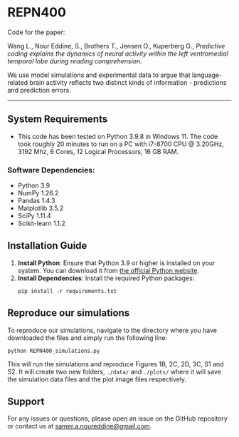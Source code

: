 # REPN400
Code for the paper:

Wang L., Nour Eddine, S., Brothers T., Jensen O., Kuperberg G., _Predictive coding explains the dynamics of neural activity within the left ventromedial temporal lobe during reading comprehension._

We use model simulations and experimental data to argue that language-related brain activity reflects two distinct kinds of information - predictions and prediction errors.

---

## System Requirements

- This code has been tested on Python 3.9.8 in Windows 11. The code took roughly 20 minutes to run on a PC with i7-8700 CPU @ 3.20GHz, 3192 Mhz, 6 Cores, 12 Logical Processors, 16 GB RAM.

### Software Dependencies:
- Python 3.9
- NumPy 1.26.2
- Pandas 1.4.3
- Matplotlib 3.5.2
- SciPy 1.11.4
- Scikit-learn 1.1.2

## Installation Guide
1. **Install Python**: Ensure that Python 3.9 or higher is installed on your system. You can download it from [the official Python website](https://www.python.org/downloads/).
2. **Install Dependencies**: Install the required Python packages:
   ```
   pip install -r requirements.txt
   ```

## Reproduce our simulations
To reproduce our simulations, navigate to the directory where you have downloaded the files and simply run the following line:
   ```
   python REPN400_simulations.py
   ```
   This will run the simulations and reproduce Figures 1B, 2C, 2D, 3C, S1 and S2. It will create two new folders, `./data/` and `./plots/` where it will save the simulation data files and the plot image files respectively.

## Support
For any issues or questions, please open an issue on the GitHub repository or contact us at [samer.a.noureddine@gmail.com](mailto:samer.a.noureddine@gmail.com).
